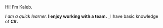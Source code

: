 Hi! I'm Kaleb.

*I am a quick learner.*
**I enjoy working with a team.**
_I have basic knowledge of **C#.** 
